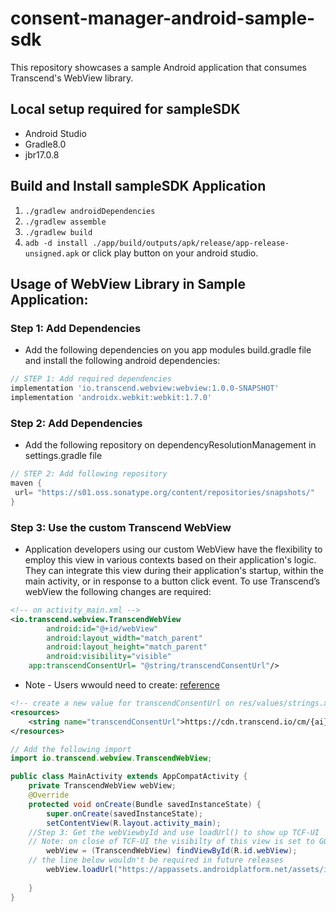 # consent-manager-android-sample-sdk

This repository showcases a sample Android application that consumes Transcend's WebView library.

## Local setup required for sampleSDK
- Android Studio
- Gradle8.0
- jbr17.0.8

## Build and Install sampleSDK Application 
1) `./gradlew androidDependencies`
2) `./gradlew assemble`
3) `./gradlew build`
4) `adb -d install ./app/build/outputs/apk/release/app-release-unsigned.apk` or click play button on your android studio.

## Usage of WebView Library in Sample Application:
### Step 1:  Add Dependencies
- Add the following dependencies on you app modules build.gradle file and install the following android dependencies:

```groovy
// STEP 1: Add required dependencies
implementation 'io.transcend.webview:webview:1.0.0-SNAPSHOT'
implementation 'androidx.webkit:webkit:1.7.0'
```

### Step 2:  Add Dependencies
- Add the following repository on dependencyResolutionManagement in settings.gradle file

```groovy
// STEP 2: Add following repository
maven {
 url= "https://s01.oss.sonatype.org/content/repositories/snapshots/"
}
```

### Step 3: Use the custom Transcend WebView
- Application developers using our custom WebView have the flexibility to employ this view in various contexts based on their application's logic. They can integrate this view during their application's startup, within the main activity, or in response to a button click event. To use Transcend’s webView the following changes are required:

```xml
<!-- on activity_main.xml -->
<io.transcend.webview.TranscendWebView
        android:id="@+id/webView"
        android:layout_width="match_parent"
        android:layout_height="match_parent"
        android:visibility="visible"
	app:transcendConsentUrl= "@string/transcendConsentUrl"/>
```
- Note - Users wwould need to create: [reference](https://github.com/transcend-io/consent-manager-android-sample-sdk/blob/main/app/src/main/res/values/strings.xml)
  
```xml
<!-- create a new value for transcendConsentUrl on res/values/strings.xml and configure it with your airgap url-->
<resources>
    <string name="transcendConsentUrl">https://cdn.transcend.io/cm/{ai}/airgap.js</string>
</resources>
```

```java
// Add the following import
import io.transcend.webview.TranscendWebView;

public class MainActivity extends AppCompatActivity {
	private TranscendWebView webView;
    @Override
    protected void onCreate(Bundle savedInstanceState) {
        super.onCreate(savedInstanceState);
        setContentView(R.layout.activity_main);
	//Step 3: Get the webViewbyId and use loadUrl() to show up TCF-UI
	// Note: on close of TCF-UI the visibilty of this view is set to GONE
        webView = (TranscendWebView) findViewById(R.id.webView);
	// the line below wouldn't be required in future releases
        webView.loadUrl("https://appassets.androidplatform.net/assets/index.html");
				
    }
}
```
